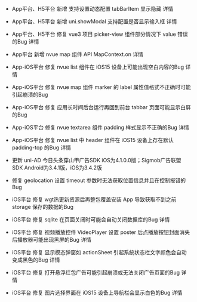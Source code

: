 + App平台、H5平台 新增 支持设置动态配置 tabBarItem 显示隐藏 详情
+ App平台、H5平台 新增 uni.showModal 支持配置是否显示输入框 详情
+ App平台、H5平台 修复 vue3 项目 picker-view 组件部分情况下 value 错误的Bug 详情
+ App平台 新增 nvue map 组件 API MapContext.on 详情
+ App-iOS平台 修复 nvue list 组件在 iOS15 设备上可能出现空白内容的Bug 详情
+ App-iOS平台 修复 nvue map 组件 marker 的 label 属性值格式不正确时可能引起崩溃的Bug
+ App-iOS平台 修复 应用长时间后台运行再回到前台 tabbar 页面可能显示白屏的Bug
+ App-iOS平台 修复 nvue textarea 组件 padding 样式显示不正确的Bug 详情
+ App-iOS平台 修复 nvue list 中 header 组件在 iOS15 设备上存在默认 padding-top 的Bug 详情

+ 更新 uni-AD 今日头条穿山甲广告SDK iOS为4.1.0.0版；Sigmob广告联盟SDK Android为3.4.1版，iOS为3.4.2版
+ 修复 geolocation 设置 timeout 参数时无法获取位置信息并且在控制报错的Bug
+ iOS平台 修复 wgt热更新资源后再整包覆盖安装 App 导致获取不到之前 storage 保存的数据的Bug
+ iOS平台 修复 sqlite 在页面关闭时可能会自动关闭数据库的Bug 详情
+ iOS平台 修复 视频播放控件 VideoPlayer 设置 poster 后点播放按钮封面消失后播放器可能出现黑屏的Bug 详情
+ iOS平台 修复 显示模态弹窗如 actionSheet 引起系统状态栏文字颜色会自动变成黑色的Bug 详情
+ iOS平台 修复 打开悬浮红包广告可能引起崩溃或无法关闭广告页面的Bug 详情
+ iOS平台 修复 图片选择界面在 iOS15 设备上导航栏会显示白色的Bug 详情